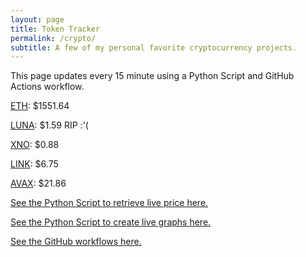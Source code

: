 ```yaml
---
layout: page
title: Token Tracker
permalink: /crypto/
subtitle: A few of my personal favorite cryptocurrency projects.
---
```


 This page updates every 15 minute using a Python Script and GitHub Actions workflow.


<!--BEGINCRYPTOINPUT-->
[ETH](https://smfxfc.github.io/crypto/eth.html): $1551.64

[LUNA](https://smfxfc.github.io/crypto/luna.html): $1.59 RIP :'(

[XNO](https://smfxfc.github.io/crypto/xno.html): $0.88

[LINK](https://smfxfc.github.io/crypto/link.html): $6.75

[AVAX](https://smfxfc.github.io/crypto/avax.html): $21.86

<!--ENDCRYPTOINPUT-->
 
 
[See the Python Script to retrieve live price here.](https://github.com/smfxfc/smfxfc.github.io/blob/master/src/get_cryptos.py)

[See the Python Script to create live graphs here.](https://github.com/smfxfc/smfxfc.github.io/blob/master/src/graph_crypto.py)

[See the GitHub workflows here.](https://github.com/smfxfc/smfxfc.github.io/blob/master/.github/workflows/)
